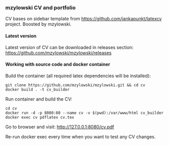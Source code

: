 ### mzylowski CV and portfolio

CV bases on sidebar template from https://github.com/jankapunkt/latexcv project. Boosted by mzylowski.

#### Latest version
Latest version of CV can be downloaded in releases section: https://github.com/mzylowski/mzylowski/releases


#### Working with source code and docker container
Build the container (all required latex dependencies will be installed):
```
git clone https://github.com/mzylowski/mzylowski.git && cd cv
docker build . -t cv_builder
```

Run container and build the CV:
```
cd cv
docker run -d -p 8080:80 --name cv -v $(pwd):/var/www/html cv_builder
docker exec cv pdflatex cv.tex
```

Go to browser and visit: http://127.0.0.1:8080/cv.pdf

Re-run docker exec every time when you want to test any CV changes.
